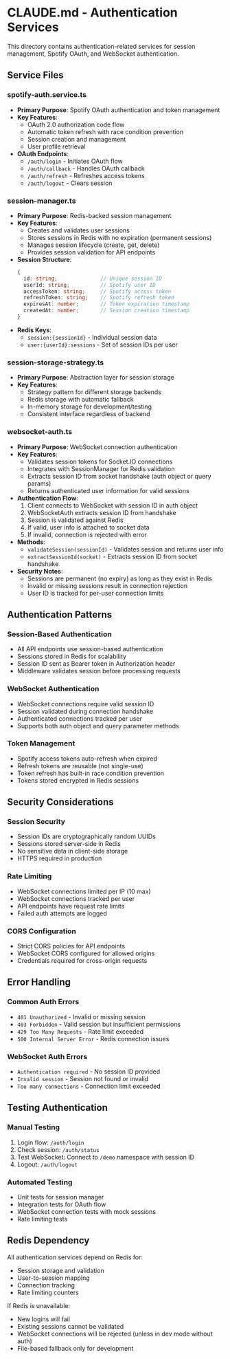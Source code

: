 # CLAUDE.md - Authentication Services

This directory contains authentication-related services for session management, Spotify OAuth, and WebSocket authentication.

## Service Files

### spotify-auth.service.ts
- **Primary Purpose**: Spotify OAuth authentication and token management
- **Key Features**:
  - OAuth 2.0 authorization code flow
  - Automatic token refresh with race condition prevention
  - Session creation and management
  - User profile retrieval
- **OAuth Endpoints**:
  - `/auth/login` - Initiates OAuth flow
  - `/auth/callback` - Handles OAuth callback
  - `/auth/refresh` - Refreshes access tokens
  - `/auth/logout` - Clears session

### session-manager.ts
- **Primary Purpose**: Redis-backed session management
- **Key Features**:
  - Creates and validates user sessions
  - Stores sessions in Redis with no expiration (permanent sessions)
  - Manages session lifecycle (create, get, delete)
  - Provides session validation for API endpoints
- **Session Structure**:
  ```typescript
  {
    id: string;              // Unique session ID
    userId: string;          // Spotify user ID
    accessToken: string;     // Spotify access token
    refreshToken: string;    // Spotify refresh token
    expiresAt: number;       // Token expiration timestamp
    createdAt: number;       // Session creation timestamp
  }
  ```
- **Redis Keys**:
  - `session:{sessionId}` - Individual session data
  - `user:{userId}:sessions` - Set of session IDs per user

### session-storage-strategy.ts
- **Primary Purpose**: Abstraction layer for session storage
- **Key Features**:
  - Strategy pattern for different storage backends
  - Redis storage with automatic fallback
  - In-memory storage for development/testing
  - Consistent interface regardless of backend

### websocket-auth.ts
- **Primary Purpose**: WebSocket connection authentication
- **Key Features**:
  - Validates session tokens for Socket.IO connections
  - Integrates with SessionManager for Redis validation
  - Extracts session ID from socket handshake (auth object or query params)
  - Returns authenticated user information for valid sessions
- **Authentication Flow**:
  1. Client connects to WebSocket with session ID in auth object
  2. WebSocketAuth extracts session ID from handshake
  3. Session is validated against Redis
  4. If valid, user info is attached to socket data
  5. If invalid, connection is rejected with error
- **Methods**:
  - `validateSession(sessionId)` - Validates session and returns user info
  - `extractSessionId(socket)` - Extracts session ID from socket handshake
- **Security Notes**:
  - Sessions are permanent (no expiry) as long as they exist in Redis
  - Invalid or missing sessions result in connection rejection
  - User ID is tracked for per-user connection limits

## Authentication Patterns

### Session-Based Authentication
- All API endpoints use session-based authentication
- Sessions stored in Redis for scalability
- Session ID sent as Bearer token in Authorization header
- Middleware validates session before processing requests

### WebSocket Authentication
- WebSocket connections require valid session ID
- Session validated during connection handshake
- Authenticated connections tracked per user
- Supports both auth object and query parameter methods

### Token Management
- Spotify access tokens auto-refresh when expired
- Refresh tokens are reusable (not single-use)
- Token refresh has built-in race condition prevention
- Tokens stored encrypted in Redis sessions

## Security Considerations

### Session Security
- Session IDs are cryptographically random UUIDs
- Sessions stored server-side in Redis
- No sensitive data in client-side storage
- HTTPS required in production

### Rate Limiting
- WebSocket connections limited per IP (10 max)
- WebSocket connections tracked per user
- API endpoints have request rate limits
- Failed auth attempts are logged

### CORS Configuration
- Strict CORS policies for API endpoints
- WebSocket CORS configured for allowed origins
- Credentials required for cross-origin requests

## Error Handling

### Common Auth Errors
- `401 Unauthorized` - Invalid or missing session
- `403 Forbidden` - Valid session but insufficient permissions
- `429 Too Many Requests` - Rate limit exceeded
- `500 Internal Server Error` - Redis connection issues

### WebSocket Auth Errors
- `Authentication required` - No session ID provided
- `Invalid session` - Session not found or invalid
- `Too many connections` - Connection limit exceeded

## Testing Authentication

### Manual Testing
1. Login flow: `/auth/login`
2. Check session: `/auth/status`
3. Test WebSocket: Connect to `/demo` namespace with session ID
4. Logout: `/auth/logout`

### Automated Testing
- Unit tests for session manager
- Integration tests for OAuth flow
- WebSocket connection tests with mock sessions
- Rate limiting tests

## Redis Dependency

All authentication services depend on Redis for:
- Session storage and validation
- User-to-session mapping
- Connection tracking
- Rate limiting counters

If Redis is unavailable:
- New logins will fail
- Existing sessions cannot be validated
- WebSocket connections will be rejected (unless in dev mode without auth)
- File-based fallback only for development